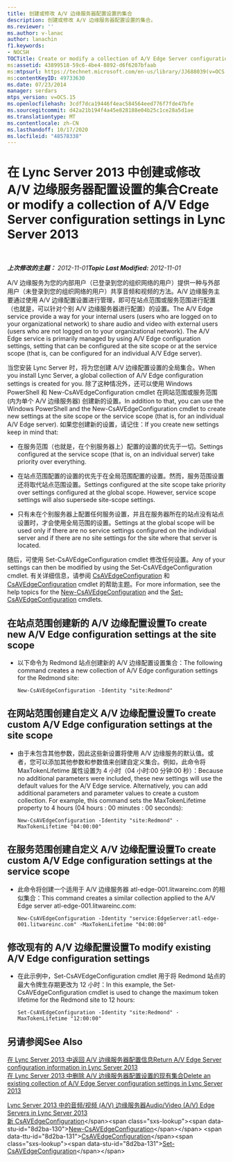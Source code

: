 ```yaml
---
title: 创建或修改 A/V 边缘服务器配置设置的集合
description: 创建或修改 A/V 边缘服务器配置设置的集合。
ms.reviewer: ''
ms.author: v-lanac
author: lanachin
f1.keywords:
- NOCSH
TOCTitle: Create or modify a collection of A/V Edge Server configuration settings
ms:assetid: 43899518-59c6-4be4-8892-d6f6207bfaab
ms:mtpsurl: https://technet.microsoft.com/en-us/library/JJ688039(v=OCS.15)
ms:contentKeyID: 49733630
ms.date: 07/23/2014
manager: serdars
mtps_version: v=OCS.15
ms.openlocfilehash: 3cdf7dca19446f4eac584564eed776f7fde47bfe
ms.sourcegitcommit: d42a21b194f4a45e828188e04b25c1ce28a5d1ae
ms.translationtype: MT
ms.contentlocale: zh-CN
ms.lasthandoff: 10/17/2020
ms.locfileid: "48578338"
---
```

# <a name="create-or-modify-a-collection-of-av-edge-server-configuration-settings-in-lync-server-2013"></a><span data-ttu-id="8d2ba-103">在 Lync Server 2013 中创建或修改 A/V 边缘服务器配置设置的集合</span><span class="sxs-lookup"><span data-stu-id="8d2ba-103">Create or modify a collection of A/V Edge Server configuration settings in Lync Server 2013</span></span>

<div data-xmlns="http://www.w3.org/1999/xhtml">

<div class="topic" data-xmlns="http://www.w3.org/1999/xhtml" data-msxsl="urn:schemas-microsoft-com:xslt" data-cs="https://msdn.microsoft.com/">

<div data-asp="https://msdn2.microsoft.com/asp">



</div>

<div id="mainSection">

<div id="mainBody">

<span> </span>

<span data-ttu-id="8d2ba-104">_**上次修改的主题：** 2012-11-01_</span><span class="sxs-lookup"><span data-stu-id="8d2ba-104">_**Topic Last Modified:** 2012-11-01_</span></span>

<span data-ttu-id="8d2ba-p101">A/V 边缘服务为您的内部用户（已登录到您的组织网络的用户）提供一种与外部用户（未登录到您的组织网络的用户）共享音频和视频的方法。A/V 边缘服务主要通过使用 A/V 边缘配置设置进行管理，即可在站点范围或服务范围进行配置（也就是，可以针对个别 A/V 边缘服务器进行配置）的设置。</span><span class="sxs-lookup"><span data-stu-id="8d2ba-p101">The A/V Edge service provide a way for your internal users (users who are logged on to your organizational network) to share audio and video with external users (users who are not logged on to your organizational network). The A/V Edge service is primarily managed by using A/V Edge configuration settings, setting that can be configured at the site scope or at the service scope (that is, can be configured for an individual A/V Edge server).</span></span>

<span data-ttu-id="8d2ba-107">当您安装 Lync Server 时，将为您创建 A/V 边缘配置设置的全局集合。</span><span class="sxs-lookup"><span data-stu-id="8d2ba-107">When you install Lync Server, a global collection of A/V Edge configuration settings is created for you.</span></span> <span data-ttu-id="8d2ba-108">除了这种情况外，还可以使用 Windows PowerShell 和 New-CsAVEdgeConfiguration cmdlet 在网站范围或服务范围 (内为单个 A/V 边缘服务器) 创建新的设置。</span><span class="sxs-lookup"><span data-stu-id="8d2ba-108">In addition to that, you can use the Windows PowerShell and the New-CsAVEdgeConfiguration cmdlet to create new settings at the site scope or the service scope (that is, for an individual A/V Edge server).</span></span> <span data-ttu-id="8d2ba-109">如果您创建新的设置，请记住：</span><span class="sxs-lookup"><span data-stu-id="8d2ba-109">If you create new settings keep in mind that:</span></span>

  - <span data-ttu-id="8d2ba-110">在服务范围（也就是，在个别服务器上）配置的设置的优先于一切。</span><span class="sxs-lookup"><span data-stu-id="8d2ba-110">Settings configured at the service scope (that is, on an individual server) take priority over everything.</span></span>

  - <span data-ttu-id="8d2ba-p103">在站点范围配置的设置的优先于在全局范围配置的设置。然而，服务范围设置还将取代站点范围设置。</span><span class="sxs-lookup"><span data-stu-id="8d2ba-p103">Settings configured at the site scope take priority over settings configured at the global scope. However, service scope settings will also supersede site-scope settings.</span></span>

  - <span data-ttu-id="8d2ba-113">只有未在个别服务器上配置任何服务设置，并且在服务器所在的站点没有站点设置时，才会使用全局范围的设置。</span><span class="sxs-lookup"><span data-stu-id="8d2ba-113">Settings at the global scope will be used only if there are no service settings configured on the individual server and if there are no site settings for the site where that server is located.</span></span>

<span data-ttu-id="8d2ba-114">随后，可使用 Set-CsAVEdgeConfiguration cmdlet 修改任何设置。</span><span class="sxs-lookup"><span data-stu-id="8d2ba-114">Any of your settings can then be modified by using the Set-CsAVEdgeConfiguration cmdlet.</span></span> <span data-ttu-id="8d2ba-115">有关详细信息，请参阅 [CsAVEdgeConfiguration](https://technet.microsoft.com/library/Gg412884(v=OCS.15)) 和 [CsAVEdgeConfiguration](https://technet.microsoft.com/library/Gg412869(v=OCS.15)) cmdlet 的帮助主题。</span><span class="sxs-lookup"><span data-stu-id="8d2ba-115">For more information, see the help topics for the [New-CsAVEdgeConfiguration](https://technet.microsoft.com/library/Gg412884(v=OCS.15)) and the [Set-CsAVEdgeConfiguration](https://technet.microsoft.com/library/Gg412869(v=OCS.15)) cmdlets.</span></span>

<div>

## <a name="to-create-new-av-edge-configuration-settings-at-the-site-scope"></a><span data-ttu-id="8d2ba-116">在站点范围创建新的 A/V 边缘配置设置</span><span class="sxs-lookup"><span data-stu-id="8d2ba-116">To create new A/V Edge configuration settings at the site scope</span></span>

  - <span data-ttu-id="8d2ba-117">以下命令为 Redmond 站点创建新的 A/V 边缘配置设置集合：</span><span class="sxs-lookup"><span data-stu-id="8d2ba-117">The following command creates a new collection of A/V Edge configuration settings for the Redmond site:</span></span>
    
        New-CsAVEdgeConfiguration -Identity "site:Redmond"

</div>

<div>

## <a name="to-create-custom-av-edge-configuration-settings-at-the-site-scope"></a><span data-ttu-id="8d2ba-118">在网站范围创建自定义 A/V 边缘配置设置</span><span class="sxs-lookup"><span data-stu-id="8d2ba-118">To create custom A/V Edge configuration settings at the site scope</span></span>

  - <span data-ttu-id="8d2ba-p105">由于未包含其他参数，因此这些新设置将使用 A/V 边缘服务的默认值。或者，您可以添加其他参数和参数值来创建自定义集合。例如，此命令将 MaxTokenLifetime 属性设置为 4 小时（04 小时:00 分钟:00 秒）：</span><span class="sxs-lookup"><span data-stu-id="8d2ba-p105">Because no additional parameters were included, these new settings will use the default values for the A/V Edge service. Alternatively, you can add additional parameters and parameter values to create a custom collection. For example, this command sets the MaxTokenLifetime property to 4 hours (04 hours : 00 minutes : 00 seconds):</span></span>
    
        New-CsAVEdgeConfiguration -Identity "site:Redmond" -MaxTokenLifetime "04:00:00"

</div>

<div>

## <a name="to-create-custom-av-edge-configuration-settings-at-the-service-scope"></a><span data-ttu-id="8d2ba-122">在服务范围创建自定义 A/V 边缘配置设置</span><span class="sxs-lookup"><span data-stu-id="8d2ba-122">To create custom A/V Edge configuration settings at the service scope</span></span>

  - <span data-ttu-id="8d2ba-123">此命令将创建一个适用于 A/V 边缘服务器 atl-edge-001.litwareinc.com 的相似集合：</span><span class="sxs-lookup"><span data-stu-id="8d2ba-123">This command creates a similar collection applied to the A/V Edge server atl-edge-001.litwareinc.com:</span></span>
    
        New-CsAVEdgeConfiguration -Identity "service:EdgeServer:atl-edge-001.litwareinc.com" -MaxTokenLifetime "04:00:00"

</div>

<div>

## <a name="to-modify-existing-av-edge-configuration-settings"></a><span data-ttu-id="8d2ba-124">修改现有的 A/V 边缘配置设置</span><span class="sxs-lookup"><span data-stu-id="8d2ba-124">To modify existing A/V Edge configuration settings</span></span>

  - <span data-ttu-id="8d2ba-125">在此示例中，Set-CsAVEdgeConfiguration cmdlet 用于将 Redmond 站点的最大令牌生存期更改为 12 小时：</span><span class="sxs-lookup"><span data-stu-id="8d2ba-125">In this example, the Set-CsAVEdgeConfiguration cmdlet is used to change the maximum token lifetime for the Redmond site to 12 hours:</span></span>
    
        Set-CsAVEdgeConfiguration -Identity "site:Redmond" -MaxTokenLifetime "12:00:00"

</div>

<div>

## <a name="see-also"></a><span data-ttu-id="8d2ba-126">另请参阅</span><span class="sxs-lookup"><span data-stu-id="8d2ba-126">See Also</span></span>


[<span data-ttu-id="8d2ba-127">在 Lync Server 2013 中返回 A/V 边缘服务器配置信息</span><span class="sxs-lookup"><span data-stu-id="8d2ba-127">Return A/V Edge Server configuration information in Lync Server 2013</span></span>](lync-server-2013-return-a-v-edge-server-configuration-information.md)  
[<span data-ttu-id="8d2ba-128">在 Lync Server 2013 中删除 A/V 边缘服务器配置设置的现有集合</span><span class="sxs-lookup"><span data-stu-id="8d2ba-128">Delete an existing collection of A/V Edge Server configuration settings in Lync Server 2013</span></span>](lync-server-2013-delete-an-existing-collection-of-a-v-edge-server-configuration-settings.md)  


[<span data-ttu-id="8d2ba-129">Lync Server 2013 中的音频/视频 (A/V) 边缘服务器</span><span class="sxs-lookup"><span data-stu-id="8d2ba-129">Audio/Video (A/V) Edge Servers in Lync Server 2013</span></span>](lync-server-2013-audio-video-a-v-edge-servers.md)  
<span data-ttu-id="8d2ba-130">[新 CsAVEdgeConfiguration](https://technet.microsoft.com/library/Gg412884(v=OCS.15))</span><span class="sxs-lookup"><span data-stu-id="8d2ba-130">[New-CsAVEdgeConfiguration](https://technet.microsoft.com/library/Gg412884(v=OCS.15))</span></span>  
<span data-ttu-id="8d2ba-131">[CsAVEdgeConfiguration](https://technet.microsoft.com/library/Gg412869(v=OCS.15))</span><span class="sxs-lookup"><span data-stu-id="8d2ba-131">[Set-CsAVEdgeConfiguration](https://technet.microsoft.com/library/Gg412869(v=OCS.15))</span></span>  
  

</div>

</div>

<span> </span>

</div>

</div>

</div>

